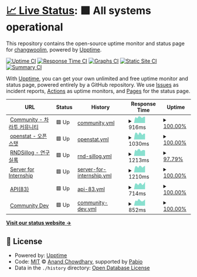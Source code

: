 # [📈 Live Status](https://ChangwooLim.github.io/zarathu-uptime-monitor): <!--live status--> **🟩 All systems operational**

This repository contains the open-source uptime monitor and status page for [changwoolim](https://ChangwooLim.github.io/zarathu-uptime-monitor), powered by [Upptime](https://github.com/upptime/upptime).

[![Uptime CI](https://github.com/ChangwooLim/zarathu-uptime-monitor/workflows/Uptime%20CI/badge.svg)](https://github.com/ChangwooLim/zarathu-uptime-monitor/actions?query=workflow%3A%22Uptime+CI%22)
[![Response Time CI](https://github.com/ChangwooLim/zarathu-uptime-monitor/workflows/Response%20Time%20CI/badge.svg)](https://github.com/ChangwooLim/zarathu-uptime-monitor/actions?query=workflow%3A%22Response+Time+CI%22)
[![Graphs CI](https://github.com/ChangwooLim/zarathu-uptime-monitor/workflows/Graphs%20CI/badge.svg)](https://github.com/ChangwooLim/zarathu-uptime-monitor/actions?query=workflow%3A%22Graphs+CI%22)
[![Static Site CI](https://github.com/ChangwooLim/zarathu-uptime-monitor/workflows/Static%20Site%20CI/badge.svg)](https://github.com/ChangwooLim/zarathu-uptime-monitor/actions?query=workflow%3A%22Static+Site+CI%22)
[![Summary CI](https://github.com/ChangwooLim/zarathu-uptime-monitor/workflows/Summary%20CI/badge.svg)](https://github.com/ChangwooLim/zarathu-uptime-monitor/actions?query=workflow%3A%22Summary+CI%22)

With [Upptime](https://upptime.js.org), you can get your own unlimited and free uptime monitor and status page, powered entirely by a GitHub repository. We use [Issues](https://github.com/ChangwooLim/zarathu-uptime-monitor/issues) as incident reports, [Actions](https://github.com/ChangwooLim/zarathu-uptime-monitor/actions) as uptime monitors, and [Pages](https://ChangwooLim.github.io/zarathu-uptime-monitor) for the status page.

<!--start: status pages-->
<!-- This summary is generated by Upptime (https://github.com/upptime/upptime) -->
<!-- Do not edit this manually, your changes will be overwritten -->
<!-- prettier-ignore -->
| URL | Status | History | Response Time | Uptime |
| --- | ------ | ------- | ------------- | ------ |
| <img alt="" src="https://icons.duckduckgo.com/ip3/community.zarathu.com.ico" height="13"> [Community - 차라투 커뮤니티](https://community.zarathu.com) | 🟩 Up | [community.yml](https://github.com/ChangwooLim/zarathu-uptime-monitor/commits/HEAD/history/community.yml) | <details><summary><img alt="Response time graph" src="./graphs/community/response-time-week.png" height="20"> 916ms</summary><br><a href="https://servicestatus.zarathu.com/history/community"><img alt="Response time 940" src="https://img.shields.io/endpoint?url=https%3A%2F%2Fraw.githubusercontent.com%2FChangwooLim%2Fzarathu-uptime-monitor%2FHEAD%2Fapi%2Fcommunity%2Fresponse-time.json"></a><br><a href="https://servicestatus.zarathu.com/history/community"><img alt="24-hour response time 773" src="https://img.shields.io/endpoint?url=https%3A%2F%2Fraw.githubusercontent.com%2FChangwooLim%2Fzarathu-uptime-monitor%2FHEAD%2Fapi%2Fcommunity%2Fresponse-time-day.json"></a><br><a href="https://servicestatus.zarathu.com/history/community"><img alt="7-day response time 916" src="https://img.shields.io/endpoint?url=https%3A%2F%2Fraw.githubusercontent.com%2FChangwooLim%2Fzarathu-uptime-monitor%2FHEAD%2Fapi%2Fcommunity%2Fresponse-time-week.json"></a><br><a href="https://servicestatus.zarathu.com/history/community"><img alt="30-day response time 953" src="https://img.shields.io/endpoint?url=https%3A%2F%2Fraw.githubusercontent.com%2FChangwooLim%2Fzarathu-uptime-monitor%2FHEAD%2Fapi%2Fcommunity%2Fresponse-time-month.json"></a><br><a href="https://servicestatus.zarathu.com/history/community"><img alt="1-year response time 940" src="https://img.shields.io/endpoint?url=https%3A%2F%2Fraw.githubusercontent.com%2FChangwooLim%2Fzarathu-uptime-monitor%2FHEAD%2Fapi%2Fcommunity%2Fresponse-time-year.json"></a></details> | <details><summary><a href="https://servicestatus.zarathu.com/history/community">100.00%</a></summary><a href="https://servicestatus.zarathu.com/history/community"><img alt="All-time uptime 100.00%" src="https://img.shields.io/endpoint?url=https%3A%2F%2Fraw.githubusercontent.com%2FChangwooLim%2Fzarathu-uptime-monitor%2FHEAD%2Fapi%2Fcommunity%2Fuptime.json"></a><br><a href="https://servicestatus.zarathu.com/history/community"><img alt="24-hour uptime 100.00%" src="https://img.shields.io/endpoint?url=https%3A%2F%2Fraw.githubusercontent.com%2FChangwooLim%2Fzarathu-uptime-monitor%2FHEAD%2Fapi%2Fcommunity%2Fuptime-day.json"></a><br><a href="https://servicestatus.zarathu.com/history/community"><img alt="7-day uptime 100.00%" src="https://img.shields.io/endpoint?url=https%3A%2F%2Fraw.githubusercontent.com%2FChangwooLim%2Fzarathu-uptime-monitor%2FHEAD%2Fapi%2Fcommunity%2Fuptime-week.json"></a><br><a href="https://servicestatus.zarathu.com/history/community"><img alt="30-day uptime 100.00%" src="https://img.shields.io/endpoint?url=https%3A%2F%2Fraw.githubusercontent.com%2FChangwooLim%2Fzarathu-uptime-monitor%2FHEAD%2Fapi%2Fcommunity%2Fuptime-month.json"></a><br><a href="https://servicestatus.zarathu.com/history/community"><img alt="1-year uptime 100.00%" src="https://img.shields.io/endpoint?url=https%3A%2F%2Fraw.githubusercontent.com%2FChangwooLim%2Fzarathu-uptime-monitor%2FHEAD%2Fapi%2Fcommunity%2Fuptime-year.json"></a></details>
| <img alt="" src="https://icons.duckduckgo.com/ip3/openstat.ai.ico" height="13"> [openstat - 오픈스탯](https://openstat.ai) | 🟩 Up | [openstat.yml](https://github.com/ChangwooLim/zarathu-uptime-monitor/commits/HEAD/history/openstat.yml) | <details><summary><img alt="Response time graph" src="./graphs/openstat/response-time-week.png" height="20"> 1030ms</summary><br><a href="https://servicestatus.zarathu.com/history/openstat"><img alt="Response time 1147" src="https://img.shields.io/endpoint?url=https%3A%2F%2Fraw.githubusercontent.com%2FChangwooLim%2Fzarathu-uptime-monitor%2FHEAD%2Fapi%2Fopenstat%2Fresponse-time.json"></a><br><a href="https://servicestatus.zarathu.com/history/openstat"><img alt="24-hour response time 865" src="https://img.shields.io/endpoint?url=https%3A%2F%2Fraw.githubusercontent.com%2FChangwooLim%2Fzarathu-uptime-monitor%2FHEAD%2Fapi%2Fopenstat%2Fresponse-time-day.json"></a><br><a href="https://servicestatus.zarathu.com/history/openstat"><img alt="7-day response time 1030" src="https://img.shields.io/endpoint?url=https%3A%2F%2Fraw.githubusercontent.com%2FChangwooLim%2Fzarathu-uptime-monitor%2FHEAD%2Fapi%2Fopenstat%2Fresponse-time-week.json"></a><br><a href="https://servicestatus.zarathu.com/history/openstat"><img alt="30-day response time 1172" src="https://img.shields.io/endpoint?url=https%3A%2F%2Fraw.githubusercontent.com%2FChangwooLim%2Fzarathu-uptime-monitor%2FHEAD%2Fapi%2Fopenstat%2Fresponse-time-month.json"></a><br><a href="https://servicestatus.zarathu.com/history/openstat"><img alt="1-year response time 1147" src="https://img.shields.io/endpoint?url=https%3A%2F%2Fraw.githubusercontent.com%2FChangwooLim%2Fzarathu-uptime-monitor%2FHEAD%2Fapi%2Fopenstat%2Fresponse-time-year.json"></a></details> | <details><summary><a href="https://servicestatus.zarathu.com/history/openstat">100.00%</a></summary><a href="https://servicestatus.zarathu.com/history/openstat"><img alt="All-time uptime 99.99%" src="https://img.shields.io/endpoint?url=https%3A%2F%2Fraw.githubusercontent.com%2FChangwooLim%2Fzarathu-uptime-monitor%2FHEAD%2Fapi%2Fopenstat%2Fuptime.json"></a><br><a href="https://servicestatus.zarathu.com/history/openstat"><img alt="24-hour uptime 100.00%" src="https://img.shields.io/endpoint?url=https%3A%2F%2Fraw.githubusercontent.com%2FChangwooLim%2Fzarathu-uptime-monitor%2FHEAD%2Fapi%2Fopenstat%2Fuptime-day.json"></a><br><a href="https://servicestatus.zarathu.com/history/openstat"><img alt="7-day uptime 100.00%" src="https://img.shields.io/endpoint?url=https%3A%2F%2Fraw.githubusercontent.com%2FChangwooLim%2Fzarathu-uptime-monitor%2FHEAD%2Fapi%2Fopenstat%2Fuptime-week.json"></a><br><a href="https://servicestatus.zarathu.com/history/openstat"><img alt="30-day uptime 99.96%" src="https://img.shields.io/endpoint?url=https%3A%2F%2Fraw.githubusercontent.com%2FChangwooLim%2Fzarathu-uptime-monitor%2FHEAD%2Fapi%2Fopenstat%2Fuptime-month.json"></a><br><a href="https://servicestatus.zarathu.com/history/openstat"><img alt="1-year uptime 99.99%" src="https://img.shields.io/endpoint?url=https%3A%2F%2Fraw.githubusercontent.com%2FChangwooLim%2Fzarathu-uptime-monitor%2FHEAD%2Fapi%2Fopenstat%2Fuptime-year.json"></a></details>
| <img alt="" src="https://icons.duckduckgo.com/ip3/rndsillog.com.ico" height="13"> [RNDSillog - 연구실록](https://rndsillog.com) | 🟩 Up | [rnd-sillog.yml](https://github.com/ChangwooLim/zarathu-uptime-monitor/commits/HEAD/history/rnd-sillog.yml) | <details><summary><img alt="Response time graph" src="./graphs/rnd-sillog/response-time-week.png" height="20"> 1213ms</summary><br><a href="https://servicestatus.zarathu.com/history/rnd-sillog"><img alt="Response time 1191" src="https://img.shields.io/endpoint?url=https%3A%2F%2Fraw.githubusercontent.com%2FChangwooLim%2Fzarathu-uptime-monitor%2FHEAD%2Fapi%2Frnd-sillog%2Fresponse-time.json"></a><br><a href="https://servicestatus.zarathu.com/history/rnd-sillog"><img alt="24-hour response time 1028" src="https://img.shields.io/endpoint?url=https%3A%2F%2Fraw.githubusercontent.com%2FChangwooLim%2Fzarathu-uptime-monitor%2FHEAD%2Fapi%2Frnd-sillog%2Fresponse-time-day.json"></a><br><a href="https://servicestatus.zarathu.com/history/rnd-sillog"><img alt="7-day response time 1213" src="https://img.shields.io/endpoint?url=https%3A%2F%2Fraw.githubusercontent.com%2FChangwooLim%2Fzarathu-uptime-monitor%2FHEAD%2Fapi%2Frnd-sillog%2Fresponse-time-week.json"></a><br><a href="https://servicestatus.zarathu.com/history/rnd-sillog"><img alt="30-day response time 1279" src="https://img.shields.io/endpoint?url=https%3A%2F%2Fraw.githubusercontent.com%2FChangwooLim%2Fzarathu-uptime-monitor%2FHEAD%2Fapi%2Frnd-sillog%2Fresponse-time-month.json"></a><br><a href="https://servicestatus.zarathu.com/history/rnd-sillog"><img alt="1-year response time 1191" src="https://img.shields.io/endpoint?url=https%3A%2F%2Fraw.githubusercontent.com%2FChangwooLim%2Fzarathu-uptime-monitor%2FHEAD%2Fapi%2Frnd-sillog%2Fresponse-time-year.json"></a></details> | <details><summary><a href="https://servicestatus.zarathu.com/history/rnd-sillog">97.79%</a></summary><a href="https://servicestatus.zarathu.com/history/rnd-sillog"><img alt="All-time uptime 99.82%" src="https://img.shields.io/endpoint?url=https%3A%2F%2Fraw.githubusercontent.com%2FChangwooLim%2Fzarathu-uptime-monitor%2FHEAD%2Fapi%2Frnd-sillog%2Fuptime.json"></a><br><a href="https://servicestatus.zarathu.com/history/rnd-sillog"><img alt="24-hour uptime 100.00%" src="https://img.shields.io/endpoint?url=https%3A%2F%2Fraw.githubusercontent.com%2FChangwooLim%2Fzarathu-uptime-monitor%2FHEAD%2Fapi%2Frnd-sillog%2Fuptime-day.json"></a><br><a href="https://servicestatus.zarathu.com/history/rnd-sillog"><img alt="7-day uptime 97.79%" src="https://img.shields.io/endpoint?url=https%3A%2F%2Fraw.githubusercontent.com%2FChangwooLim%2Fzarathu-uptime-monitor%2FHEAD%2Fapi%2Frnd-sillog%2Fuptime-week.json"></a><br><a href="https://servicestatus.zarathu.com/history/rnd-sillog"><img alt="30-day uptime 99.28%" src="https://img.shields.io/endpoint?url=https%3A%2F%2Fraw.githubusercontent.com%2FChangwooLim%2Fzarathu-uptime-monitor%2FHEAD%2Fapi%2Frnd-sillog%2Fuptime-month.json"></a><br><a href="https://servicestatus.zarathu.com/history/rnd-sillog"><img alt="1-year uptime 99.82%" src="https://img.shields.io/endpoint?url=https%3A%2F%2Fraw.githubusercontent.com%2FChangwooLim%2Fzarathu-uptime-monitor%2FHEAD%2Fapi%2Frnd-sillog%2Fuptime-year.json"></a></details>
| <img alt="" src="https://icons.duckduckgo.com/ip3/intern.zarathu.com.ico" height="13"> [Server for Internship](https://intern.zarathu.com) | 🟩 Up | [server-for-internship.yml](https://github.com/ChangwooLim/zarathu-uptime-monitor/commits/HEAD/history/server-for-internship.yml) | <details><summary><img alt="Response time graph" src="./graphs/server-for-internship/response-time-week.png" height="20"> 1210ms</summary><br><a href="https://servicestatus.zarathu.com/history/server-for-internship"><img alt="Response time 1267" src="https://img.shields.io/endpoint?url=https%3A%2F%2Fraw.githubusercontent.com%2FChangwooLim%2Fzarathu-uptime-monitor%2FHEAD%2Fapi%2Fserver-for-internship%2Fresponse-time.json"></a><br><a href="https://servicestatus.zarathu.com/history/server-for-internship"><img alt="24-hour response time 978" src="https://img.shields.io/endpoint?url=https%3A%2F%2Fraw.githubusercontent.com%2FChangwooLim%2Fzarathu-uptime-monitor%2FHEAD%2Fapi%2Fserver-for-internship%2Fresponse-time-day.json"></a><br><a href="https://servicestatus.zarathu.com/history/server-for-internship"><img alt="7-day response time 1210" src="https://img.shields.io/endpoint?url=https%3A%2F%2Fraw.githubusercontent.com%2FChangwooLim%2Fzarathu-uptime-monitor%2FHEAD%2Fapi%2Fserver-for-internship%2Fresponse-time-week.json"></a><br><a href="https://servicestatus.zarathu.com/history/server-for-internship"><img alt="30-day response time 1278" src="https://img.shields.io/endpoint?url=https%3A%2F%2Fraw.githubusercontent.com%2FChangwooLim%2Fzarathu-uptime-monitor%2FHEAD%2Fapi%2Fserver-for-internship%2Fresponse-time-month.json"></a><br><a href="https://servicestatus.zarathu.com/history/server-for-internship"><img alt="1-year response time 1267" src="https://img.shields.io/endpoint?url=https%3A%2F%2Fraw.githubusercontent.com%2FChangwooLim%2Fzarathu-uptime-monitor%2FHEAD%2Fapi%2Fserver-for-internship%2Fresponse-time-year.json"></a></details> | <details><summary><a href="https://servicestatus.zarathu.com/history/server-for-internship">100.00%</a></summary><a href="https://servicestatus.zarathu.com/history/server-for-internship"><img alt="All-time uptime 99.99%" src="https://img.shields.io/endpoint?url=https%3A%2F%2Fraw.githubusercontent.com%2FChangwooLim%2Fzarathu-uptime-monitor%2FHEAD%2Fapi%2Fserver-for-internship%2Fuptime.json"></a><br><a href="https://servicestatus.zarathu.com/history/server-for-internship"><img alt="24-hour uptime 100.00%" src="https://img.shields.io/endpoint?url=https%3A%2F%2Fraw.githubusercontent.com%2FChangwooLim%2Fzarathu-uptime-monitor%2FHEAD%2Fapi%2Fserver-for-internship%2Fuptime-day.json"></a><br><a href="https://servicestatus.zarathu.com/history/server-for-internship"><img alt="7-day uptime 100.00%" src="https://img.shields.io/endpoint?url=https%3A%2F%2Fraw.githubusercontent.com%2FChangwooLim%2Fzarathu-uptime-monitor%2FHEAD%2Fapi%2Fserver-for-internship%2Fuptime-week.json"></a><br><a href="https://servicestatus.zarathu.com/history/server-for-internship"><img alt="30-day uptime 99.96%" src="https://img.shields.io/endpoint?url=https%3A%2F%2Fraw.githubusercontent.com%2FChangwooLim%2Fzarathu-uptime-monitor%2FHEAD%2Fapi%2Fserver-for-internship%2Fuptime-month.json"></a><br><a href="https://servicestatus.zarathu.com/history/server-for-internship"><img alt="1-year uptime 99.99%" src="https://img.shields.io/endpoint?url=https%3A%2F%2Fraw.githubusercontent.com%2FChangwooLim%2Fzarathu-uptime-monitor%2FHEAD%2Fapi%2Fserver-for-internship%2Fuptime-year.json"></a></details>
| <img alt="" src="https://icons.duckduckgo.com/ip3/api2.zarathu.com.ico" height="13"> [API(83)](https://api2.zarathu.com) | 🟩 Up | [api-83.yml](https://github.com/ChangwooLim/zarathu-uptime-monitor/commits/HEAD/history/api-83.yml) | <details><summary><img alt="Response time graph" src="./graphs/api-83/response-time-week.png" height="20"> 714ms</summary><br><a href="https://servicestatus.zarathu.com/history/api-83"><img alt="Response time 730" src="https://img.shields.io/endpoint?url=https%3A%2F%2Fraw.githubusercontent.com%2FChangwooLim%2Fzarathu-uptime-monitor%2FHEAD%2Fapi%2Fapi-83%2Fresponse-time.json"></a><br><a href="https://servicestatus.zarathu.com/history/api-83"><img alt="24-hour response time 570" src="https://img.shields.io/endpoint?url=https%3A%2F%2Fraw.githubusercontent.com%2FChangwooLim%2Fzarathu-uptime-monitor%2FHEAD%2Fapi%2Fapi-83%2Fresponse-time-day.json"></a><br><a href="https://servicestatus.zarathu.com/history/api-83"><img alt="7-day response time 714" src="https://img.shields.io/endpoint?url=https%3A%2F%2Fraw.githubusercontent.com%2FChangwooLim%2Fzarathu-uptime-monitor%2FHEAD%2Fapi%2Fapi-83%2Fresponse-time-week.json"></a><br><a href="https://servicestatus.zarathu.com/history/api-83"><img alt="30-day response time 741" src="https://img.shields.io/endpoint?url=https%3A%2F%2Fraw.githubusercontent.com%2FChangwooLim%2Fzarathu-uptime-monitor%2FHEAD%2Fapi%2Fapi-83%2Fresponse-time-month.json"></a><br><a href="https://servicestatus.zarathu.com/history/api-83"><img alt="1-year response time 730" src="https://img.shields.io/endpoint?url=https%3A%2F%2Fraw.githubusercontent.com%2FChangwooLim%2Fzarathu-uptime-monitor%2FHEAD%2Fapi%2Fapi-83%2Fresponse-time-year.json"></a></details> | <details><summary><a href="https://servicestatus.zarathu.com/history/api-83">100.00%</a></summary><a href="https://servicestatus.zarathu.com/history/api-83"><img alt="All-time uptime 99.78%" src="https://img.shields.io/endpoint?url=https%3A%2F%2Fraw.githubusercontent.com%2FChangwooLim%2Fzarathu-uptime-monitor%2FHEAD%2Fapi%2Fapi-83%2Fuptime.json"></a><br><a href="https://servicestatus.zarathu.com/history/api-83"><img alt="24-hour uptime 100.00%" src="https://img.shields.io/endpoint?url=https%3A%2F%2Fraw.githubusercontent.com%2FChangwooLim%2Fzarathu-uptime-monitor%2FHEAD%2Fapi%2Fapi-83%2Fuptime-day.json"></a><br><a href="https://servicestatus.zarathu.com/history/api-83"><img alt="7-day uptime 100.00%" src="https://img.shields.io/endpoint?url=https%3A%2F%2Fraw.githubusercontent.com%2FChangwooLim%2Fzarathu-uptime-monitor%2FHEAD%2Fapi%2Fapi-83%2Fuptime-week.json"></a><br><a href="https://servicestatus.zarathu.com/history/api-83"><img alt="30-day uptime 99.96%" src="https://img.shields.io/endpoint?url=https%3A%2F%2Fraw.githubusercontent.com%2FChangwooLim%2Fzarathu-uptime-monitor%2FHEAD%2Fapi%2Fapi-83%2Fuptime-month.json"></a><br><a href="https://servicestatus.zarathu.com/history/api-83"><img alt="1-year uptime 99.78%" src="https://img.shields.io/endpoint?url=https%3A%2F%2Fraw.githubusercontent.com%2FChangwooLim%2Fzarathu-uptime-monitor%2FHEAD%2Fapi%2Fapi-83%2Fuptime-year.json"></a></details>
| <img alt="" src="https://icons.duckduckgo.com/ip3/community.dev.zarathu.com.ico" height="13"> [Community Dev](https://community.dev.zarathu.com/) | 🟩 Up | [community-dev.yml](https://github.com/ChangwooLim/zarathu-uptime-monitor/commits/HEAD/history/community-dev.yml) | <details><summary><img alt="Response time graph" src="./graphs/community-dev/response-time-week.png" height="20"> 852ms</summary><br><a href="https://servicestatus.zarathu.com/history/community-dev"><img alt="Response time 805" src="https://img.shields.io/endpoint?url=https%3A%2F%2Fraw.githubusercontent.com%2FChangwooLim%2Fzarathu-uptime-monitor%2FHEAD%2Fapi%2Fcommunity-dev%2Fresponse-time.json"></a><br><a href="https://servicestatus.zarathu.com/history/community-dev"><img alt="24-hour response time 794" src="https://img.shields.io/endpoint?url=https%3A%2F%2Fraw.githubusercontent.com%2FChangwooLim%2Fzarathu-uptime-monitor%2FHEAD%2Fapi%2Fcommunity-dev%2Fresponse-time-day.json"></a><br><a href="https://servicestatus.zarathu.com/history/community-dev"><img alt="7-day response time 852" src="https://img.shields.io/endpoint?url=https%3A%2F%2Fraw.githubusercontent.com%2FChangwooLim%2Fzarathu-uptime-monitor%2FHEAD%2Fapi%2Fcommunity-dev%2Fresponse-time-week.json"></a><br><a href="https://servicestatus.zarathu.com/history/community-dev"><img alt="30-day response time 834" src="https://img.shields.io/endpoint?url=https%3A%2F%2Fraw.githubusercontent.com%2FChangwooLim%2Fzarathu-uptime-monitor%2FHEAD%2Fapi%2Fcommunity-dev%2Fresponse-time-month.json"></a><br><a href="https://servicestatus.zarathu.com/history/community-dev"><img alt="1-year response time 805" src="https://img.shields.io/endpoint?url=https%3A%2F%2Fraw.githubusercontent.com%2FChangwooLim%2Fzarathu-uptime-monitor%2FHEAD%2Fapi%2Fcommunity-dev%2Fresponse-time-year.json"></a></details> | <details><summary><a href="https://servicestatus.zarathu.com/history/community-dev">100.00%</a></summary><a href="https://servicestatus.zarathu.com/history/community-dev"><img alt="All-time uptime 100.00%" src="https://img.shields.io/endpoint?url=https%3A%2F%2Fraw.githubusercontent.com%2FChangwooLim%2Fzarathu-uptime-monitor%2FHEAD%2Fapi%2Fcommunity-dev%2Fuptime.json"></a><br><a href="https://servicestatus.zarathu.com/history/community-dev"><img alt="24-hour uptime 100.00%" src="https://img.shields.io/endpoint?url=https%3A%2F%2Fraw.githubusercontent.com%2FChangwooLim%2Fzarathu-uptime-monitor%2FHEAD%2Fapi%2Fcommunity-dev%2Fuptime-day.json"></a><br><a href="https://servicestatus.zarathu.com/history/community-dev"><img alt="7-day uptime 100.00%" src="https://img.shields.io/endpoint?url=https%3A%2F%2Fraw.githubusercontent.com%2FChangwooLim%2Fzarathu-uptime-monitor%2FHEAD%2Fapi%2Fcommunity-dev%2Fuptime-week.json"></a><br><a href="https://servicestatus.zarathu.com/history/community-dev"><img alt="30-day uptime 100.00%" src="https://img.shields.io/endpoint?url=https%3A%2F%2Fraw.githubusercontent.com%2FChangwooLim%2Fzarathu-uptime-monitor%2FHEAD%2Fapi%2Fcommunity-dev%2Fuptime-month.json"></a><br><a href="https://servicestatus.zarathu.com/history/community-dev"><img alt="1-year uptime 100.00%" src="https://img.shields.io/endpoint?url=https%3A%2F%2Fraw.githubusercontent.com%2FChangwooLim%2Fzarathu-uptime-monitor%2FHEAD%2Fapi%2Fcommunity-dev%2Fuptime-year.json"></a></details>

<!--end: status pages-->

[**Visit our status website →**](https://ChangwooLim.github.io/zarathu-uptime-monitor)

## 📄 License

- Powered by: [Upptime](https://github.com/upptime/upptime)
- Code: [MIT](./LICENSE) © [Anand Chowdhary](https://anandchowdhary.com), supported by [Pabio](https://pabio.com)
- Data in the `./history` directory: [Open Database License](https://opendatacommons.org/licenses/odbl/1-0/)
